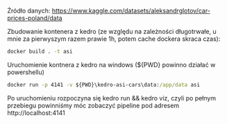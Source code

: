 Źródło danych: https://www.kaggle.com/datasets/aleksandrglotov/car-prices-poland/data

Zbudowanie kontenera z kedro (ze względu na zależności długotrwałe, u mnie za pierwyszym razem prawie 1h, potem cache dockera skraca czas): 
```cmd
docker build . -t asi
```

Uruchomienie kontnera z kedro na windows (${PWD} powinno działać w powershellu)
```cmd
docker run -p 4141 -v ${PWD}\kedro-asi-cars\data:/app/data asi
```

Po uruchomieniu rozpoczyna się kedro run && kedro viz, czyli po pełnym przebiegu powinniśmy móc zobaczyć pipeline
pod adresem http://localhost:4141